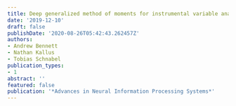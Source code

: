 ```yaml
---
title: Deep generalized method of moments for instrumental variable analysis
date: '2019-12-10'
draft: false 
publishDate: '2020-08-26T05:42:43.262457Z'
authors:
- Andrew Bennett
- Nathan Kallus
- Tobias Schnabel
publication_types:
- 1
abstract: ''
featured: false
publication: '*Advances in Neural Information Processing Systems*'
---
```


